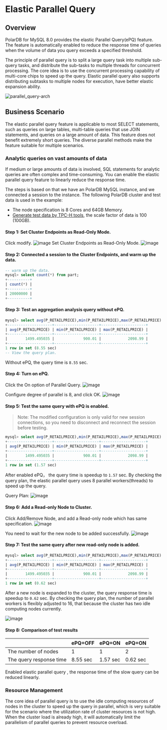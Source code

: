 
# Elastic Parallel Query
## Overview
PolarDB for MySQL 8.0 provides the elastic Parallel Query(ePQ) feature. The feature is automatically enabled to reduce the response time of queries when the volume of data you query exceeds a specified threshold.

The principle of parallel query is to split a large query task into multiple sub-query tasks, and distribute the sub-tasks to multiple threads for concurrent processing. The core idea is to use the concurrent processing capability of multi-core chips to speed up the query. Elastic parallel query also supports distributing subtasks to multiple nodes for execution, have better elastic expansion ability.

![parallel_query-arch](https://user-images.githubusercontent.com/1224612/210052654-b0d6d0e0-e0e8-4aeb-a819-db7e28c1e4c4.png)


## Business Scenario
The elastic parallel query feature is applicable to most SELECT statements, such as queries on large tables, multi-table queries that use JOIN statements, and queries on a large amount of data. This feature does not benefit extremely short queries. The diverse parallel methods make the feature suitable for multiple scenarios.

### Analytic queries on vast amounts of data
If medium or large amounts of data is involved, SQL statements for analytic queries are often complex and time-consuming. You can enable the elastic parallel query feature to linearly reduce the response time.

The steps is based on that we have an PolarDB MySQL instance, and we connected a session to the instance.
The following PolarDB cluster and test data is used in the example:    
* The node specification is 8 Cores and 64GB Memory.
* [Generate test data by TPC-H tools](https://www.alibabacloud.com/help/en/polardb-for-mysql/latest/olap-performance-tests#section-eu0-9uo-dit), the scale factor of data is 100 (100GB).


#### Step 1: Set Cluster Endpoints as Read-Only Mode.
Click modify.
![image](https://user-images.githubusercontent.com/1224612/210136613-b7e55a1c-4743-4226-8bea-cd2fb70b3f33.png)
Set Cluster Endpoints as Read-Only Mode.
![image](https://user-images.githubusercontent.com/1224612/210136676-21f5b0ce-31f0-4e56-852c-20854e4defaa.png)

#### Step 2: Connected a session to the Cluster Endpoints, and warm up the data.

```SQL
-- warm up the data.
mysql> select count(*) from part;
+----------+
| count(*) |
+----------+
| 20000000 |
+----------+
```

#### Step 3: Test an aggregation analysis query without ePQ.

```SQL
mysql> select avg(P_RETAILPRICE),min(P_RETAILPRICE),max(P_RETAILPRICE) from part;
+--------------------+--------------------+--------------------+
| avg(P_RETAILPRICE) | min(P_RETAILPRICE) | max(P_RETAILPRICE) |
+--------------------+--------------------+--------------------+
|        1499.495035 |             900.01 |            2098.99 |
+--------------------+--------------------+--------------------+
1 row in set (8.55 sec)
-- View the query plan.
```

Without ePQ, the query time is `8.55` sec.

#### Step 4: Turn on ePQ.
Click the On option of Parallel Query.
![image](https://user-images.githubusercontent.com/1224612/210137461-eab90191-c114-469b-81f9-368eb57da494.png)

Configure degree of parallel is 8, and click OK.
![image](https://user-images.githubusercontent.com/1224612/210137510-16cb716d-c9c2-4c34-8019-c83ff6f1f91b.png)


#### Step 5: Test the same query with ePQ is enabled.

> Note: The modified configuration is only valid for new session connections, so you need to disconnect and reconnect the session before testing.

```SQL
mysql> select avg(P_RETAILPRICE),min(P_RETAILPRICE),max(P_RETAILPRICE) from part;
+--------------------+--------------------+--------------------+
| avg(P_RETAILPRICE) | min(P_RETAILPRICE) | max(P_RETAILPRICE) |
+--------------------+--------------------+--------------------+
|        1499.495035 |             900.01 |            2098.99 |
+--------------------+--------------------+--------------------+
1 row in set (1.57 sec)
```

After enabled ePQ， the query time is speedup to `1.57` sec. By checking the query plan, the elastic parallel query uses 8 parallel workers(threads) to speed up the query.

Query Plan:
![image](https://user-images.githubusercontent.com/1224612/210137925-37ba9f4d-6ff2-4f18-b7d9-95f26de1076e.png)

#### Step 6: Add a Read-only Node to Cluster.
Click Add/Remove Node, and add a Read-only node which has same specification.
![image](https://user-images.githubusercontent.com/1224612/210138036-f6a1834e-1b88-491c-b14e-900bbeed48bf.png)

You need to wait for the new node to be added successfully.
![image](https://user-images.githubusercontent.com/1224612/210138228-37216e08-10ba-4b72-a12b-2650b17daea2.png)


#### Step 7: Test the same query after new read-only node is added.

```SQL
mysql> select avg(P_RETAILPRICE),min(P_RETAILPRICE),max(P_RETAILPRICE) from part;
+--------------------+--------------------+--------------------+
| avg(P_RETAILPRICE) | min(P_RETAILPRICE) | max(P_RETAILPRICE) |
+--------------------+--------------------+--------------------+
|        1499.495035 |             900.01 |            2098.99 |
+--------------------+--------------------+--------------------+
1 row in set (0.62 sec)
```

After a new node is expanded to the cluster, the query response time is speedup to `0.62` sec. By checking the query plan, the number of parallel workers is flexibly adjusted to 16, that because the cluster has two idle computing nodes currently.

![image](https://user-images.githubusercontent.com/1224612/210138619-ad76a582-bfad-4b34-afb1-41b4bcd278c8.png)

#### Step 8: Comparison of test results 
| | ePQ=OFF  | ePQ=ON | ePQ=ON
|--|-----------| -----| --------|
|The number of nodes | 1 | 1 | 2
|The query response time | 8.55 sec| 1.57 sec | 0.62 sec

Enabled elastic parallel query , the response time of the slow query can be reduced linearly.


### Resource Management
The core idea of parallel query is to use the idle computing resources of nodes in the cluster to speed up the query in parallel, which is very suitable for the scenario where the utilization rate of cluster resources is not high. When the cluster load is already high, it will automatically limit the parallelism of parallel queries to prevent resource overload.